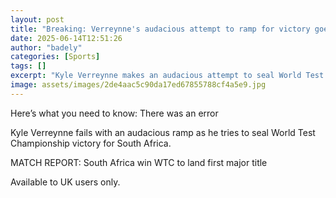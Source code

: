 ```yaml
---
layout: post
title: "Breaking: Verreynne's audacious attempt to ramp for victory goes wrong"
date: 2025-06-14T12:51:26
author: "badely"
categories: [Sports]
tags: []
excerpt: "Kyle Verreynne makes an audacious attempt to seal World Test Championship victory for South Africa which luckily escapes review from Australia."
image: assets/images/2de4aac5c90da17ed67855788cf4a5e9.jpg
---
```


Here’s what you need to know: There was an error

Kyle Verreynne fails with an audacious ramp as he tries to seal World Test Championship victory for South Africa.

MATCH REPORT: South Africa win WTC to land first major title

Available to UK users only.

